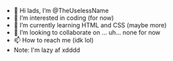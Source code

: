- 👋 Hi lads, I’m @TheUselessName
- 👀 I’m interested in coding (for now)
- 🌱 I’m currently learning HTML and CSS (maybe more)
- 💞️ I’m looking to collaborate on ... uh... none for now
- 📫 How to reach me (idk lol)
- Note: I'm lazy af xdddd

<!---
TheUselessName/TheUselessName is a ✨ special ✨ repository because its `README.md` (this file) appears on your GitHub profile.
You can click the Preview link to take a look at your changes.
--->
